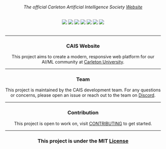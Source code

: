 <!--
  <h3 align="center">
    <img src="public/club.png" style="width: 500px; height: auto">
  </h3>
-->

<span> </span>

  <h6 align="center">The official <i>Carleton Artificial Intelligence Society</i> <a href="https://carletonai.github.io/cais-web/">Website</a></h6>
  <h6 align="center">
    <img src="https://img.shields.io/badge/pnpm-%234a4a4a.svg?style=for-the-badge&logo=pnpm&logoColor=f69220">
    <img src="https://img.shields.io/badge/github%20actions-%232671E5.svg?style=for-the-badge&logo=githubactions&logoColor=white">
    <img src="https://img.shields.io/badge/vite-%23646CFF.svg?style=for-the-badge&logo=vite&logoColor=white">
    <img src="https://img.shields.io/badge/html5-%23E34F26.svg?style=for-the-badge&logo=html5&logoColor=white">
    <img src="https://img.shields.io/badge/tailwindcss-%2338B2AC.svg?style=for-the-badge&logo=tailwind-css&logoColor=white">
    <img src="https://img.shields.io/badge/typescript-%23007ACC.svg?style=for-the-badge&logo=typescript&logoColor=white">
    <img src="https://img.shields.io/badge/react-%2320232a.svg?style=for-the-badge&logo=react&logoColor=%2361DAFB">
  </h6>
</div>

---

<div>
  <h3 align="center">CAIS Website</h3>
  <p align="center">
    This project aims to create a modern, responsive web platform for our AI/ML community at <a href="https://carleton.ca/"> Carleton University</a>.
  </p>
</div>

---

<div>
  <h3 align="center">Team</h3>
  <p align="center">
    This project is maintained by the CAIS development team. For any questions or concerns, please open an issue or reach out to the team on <a href="https://discord.gg/nsvsMJaSRJ">Discord</a>. 
  </p>
</div>

---

<div>
  <h3 align="center">Contribution</h3>
  <p align="center">
    This project is open to work on, visit <a href="CONTRIBUTING.md">CONTRIBUTING</a> to get started.
  </p>
</div>

---

<div>
  <h3 align="center">This project is under the MIT <a href="LICENSE">License</a></h3>
</div>
